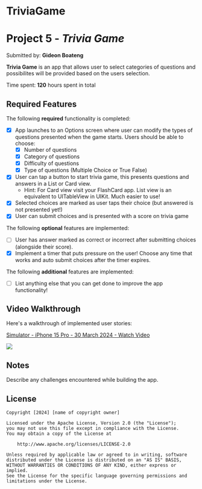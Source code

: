 # TriviaGame
# Project 5 - *Trivia Game*

Submitted by: **Gideon Boateng**

**Trivia Game** is an app that allows user to select categories of questions and possibilites will be provided based on the users selection. 

Time spent: **120** hours spent in total

## Required Features

The following **required** functionality is completed:

- [X] App launches to an Options screen where user can modify the types of questions presented when the game starts. Users should be able to choose:
  - [X] Number of questions
  - [X] Category of questions
  - [X] Difficulty of questions
  - [X] Type of questions (Multiple Choice or True False)
- [X] User can tap a button to start trivia game, this presents questions and answers in a List or Card view.
  - Hint: For Card view visit your FlashCard app. List view is an equivalent to UITableView in UIKit. Much easier to use!
- [X] Selected choices are marked as user taps their choice (but answered is not presented yet!)
- [X] User can submit choices and is presented with a score on trivia game
 
The following **optional** features are implemented:

- [ ] User has answer marked as correct or incorrect after submitting choices (alongside their score).
- [X] Implement a timer that puts pressure on the user! Choose any time that works and auto submit choices after the timer expires. 

The following **additional** features are implemented:

- [ ] List anything else that you can get done to improve the app functionality!

## Video Walkthrough

Here's a walkthrough of implemented user stories:

<div>
    <a href="https://www.loom.com/share/c342cf8522864e3a899a9d64d0197f0a">
      <p>Simulator - iPhone 15 Pro - 30 March 2024 - Watch Video</p>
    </a>
    <a href="https://www.loom.com/share/c342cf8522864e3a899a9d64d0197f0a">
      <img style="max-width:300px;" src="https://cdn.loom.com/sessions/thumbnails/c342cf8522864e3a899a9d64d0197f0a-with-play.gif">
    </a>
  </div>


## Notes

Describe any challenges encountered while building the app.

## License

    Copyright [2024] [name of copyright owner]

    Licensed under the Apache License, Version 2.0 (the "License");
    you may not use this file except in compliance with the License.
    You may obtain a copy of the License at

        http://www.apache.org/licenses/LICENSE-2.0

    Unless required by applicable law or agreed to in writing, software
    distributed under the License is distributed on an "AS IS" BASIS,
    WITHOUT WARRANTIES OR CONDITIONS OF ANY KIND, either express or implied.
    See the License for the specific language governing permissions and
    limitations under the License.
